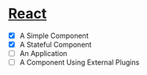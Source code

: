 # [React](https://reactjs.org/)

 * [X] A Simple Component
 * [X] A Stateful Component
 * [ ] An Application
 * [ ] A Component Using External Plugins